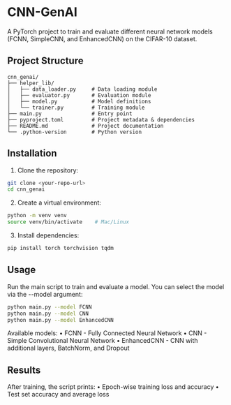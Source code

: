 # CNN-GenAI

A PyTorch project to train and evaluate different neural network models (FCNN, SimpleCNN, and EnhancedCNN) on the CIFAR-10 dataset.


## Project Structure
```
cnn_genai/
├── helper_lib/
│   ├── data_loader.py     # Data loading module
│   ├── evaluator.py       # Evaluation module
│   ├── model.py           # Model definitions
│   └── trainer.py         # Training module
├── main.py                # Entry point
├── pyproject.toml         # Project metadata & dependencies
├── README.md              # Project documentation
└── .python-version        # Python version
```



## Installation

1. Clone the repository:

```bash
git clone <your-repo-url>
cd cnn_genai
```


2.	Create a virtual environment:
```bash
python -m venv venv
source venv/bin/activate    # Mac/Linux
```

3.	Install dependencies:
```bash
pip install torch torchvision tqdm
```

## Usage

Run the main script to train and evaluate a model. 
You can select the model via the --model argument:
```bash
python main.py --model FCNN
python main.py --model CNN
python main.py --model EnhancedCNN
```

Available models:
	•	FCNN       - Fully Connected Neural Network
	•	CNN        - Simple Convolutional Neural Network
	•	EnhancedCNN - CNN with additional layers, BatchNorm, and Dropout


## Results

After training, the script prints:
	•	Epoch-wise training loss and accuracy
	•	Test set accuracy and average loss

